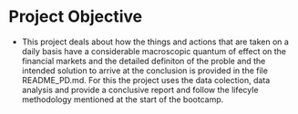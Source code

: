 # Project Objective
- This project deals about how the things and actions that are taken on a daily basis have a considerable macroscopic quantum of effect on the financial markets and the detailed definiton of the proble and the intended solution to arrive at the conclusion is provided in the file README_PD.md. For this the project uses the data colection, data analysis and provide a conclusive report and follow the lifecyle methodology mentioned at the start of the bootcamp.
